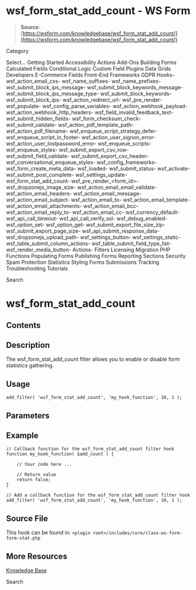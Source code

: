 # wsf_form_stat_add_count - WS Form

> **Source**: [https://wsform.com/knowledgebase/wsf_form_stat_add_count/](https://wsform.com/knowledgebase/wsf_form_stat_add_count/)


Category

Select...
 Getting Started Accessibility Actions Add-Ons Building Forms Calculated Fields Conditional Logic Custom Field Plugins Data Grids Developers E-Commerce Fields Front-End Frameworks GDPR Hooks- wsf_action_email_css- wsf_name_suffixes- wsf_name_prefixes- wsf_submit_block_ips_message- wsf_submit_block_keywords_message- wsf_submit_block_ips_message_type- wsf_submit_block_keywords- wsf_submit_block_ips- wsf_action_redirect_url- wsf_pre_render- wsf_populate- wsf_config_parse_variables- wsf_action_webhook_payload- wsf_action_webhook_http_headers- wsf_field_invalid_feedback_text- wsf_submit_hidden_fields- wsf_form_checksum_check- wsf_submit_validate- wsf_action_pdf_template_path- wsf_action_pdf_filename- wsf_enqueue_script_strategy_defer- wsf_enqueue_script_in_footer- wsf_action_user_signon_error- wsf_action_user_lostpassword_error- wsf_enqueue_scripts- wsf_enqueue_styles- wsf_submit_export_csv_row- wsf_submit_field_validate- wsf_submit_export_csv_header- wsf_conversational_enqueue_styles- wsf_config_frameworks- wsf_form_create_meta_data- wsf_loaded- wsf_submit_status- wsf_activate- wsf_submit_post_complete- wsf_settings_update- wsf_form_stat_add_count- wsf_pre_render_<form_id>- wsf_dropzonejs_image_size- wsf_action_email_email_validate- wsf_action_email_headers- wsf_action_email_message- wsf_action_email_subject- wsf_action_email_to- wsf_action_email_template- wsf_action_email_attachments- wsf_action_email_bcc- wsf_action_email_reply_to- wsf_action_email_cc- wsf_currency_default- wsf_api_call_timeout- wsf_api_call_verify_ssl- wsf_debug_enabled- wsf_option_set- wsf_option_get- wsf_submit_export_file_size_zip- wsf_submit_export_page_size- wsf_api_submit_response_data- wsf_dropzonejs_upload_path- wsf_settings_button- wsf_settings_static- wsf_table_submit_column_actions- wsf_table_submit_field_type_list- wsf_render_media_button- Actions- Filters Licensing Migration PHP Functions Populating Forms Publishing Forms Reporting Sections Security Spam Protection Statistics Styling Forms Submissions Tracking Troubleshooting Tutorials

Search

# wsf_form_stat_add_count

## Contents

## Description

The wsf_form_stat_add_count filter allows you to enable or disable form statistics gathering.

## Usage

```
add_filter( 'wsf_form_stat_add_count', 'my_hook_function', 10, 1 );
```

## Parameters

## Example

```
// Callback function for the wsf_form_stat_add_count filter hook
function my_hook_function( $add_count ) {
	
	// Your code here ...

	// Return value
	return false;
}

// Add a callback function for the wsf_form_stat_add_count filter hook
add_filter( 'wsf_form_stat_add_count', 'my_hook_function', 10, 1 );
```

## Source File

This hook can be found in: `<plugin root>/includes/core/class-ws-form-form-stat.php`

## More Resources

[Knowledge Base](https://wsform.com/knowledgebase/)

Search

